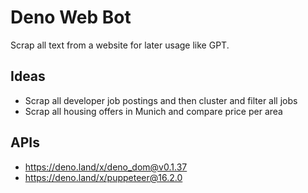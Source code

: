 # Deno Web Bot

Scrap all text from a website for later usage like GPT.

## Ideas

- Scrap all developer job postings and then cluster and filter all jobs
- Scrap all housing offers in Munich and compare price per area

## APIs

- https://deno.land/x/deno_dom@v0.1.37
- https://deno.land/x/puppeteer@16.2.0
